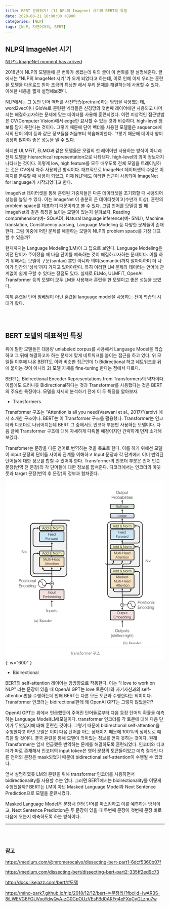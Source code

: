 ```yaml
---
title: BERT 분해하기! (1) NPL의 Imagenet 시기와 BERT의 특징
date: 2020-08-21 10:00:00 +0900
categories: [NLP]
tags: [NLP, 자연어처리, BERT]
---
```


## NLP의 ImageNet 시기

[NLP's ImageNet moment has arrived](https://thegradient.pub/nlp-imagenet/) 

2018년에 NLP의 모델들에 큰 변화가 생겼는데 위의 글이 이 변화를 잘 설명해준다. 글에서는 "NLP의 ImageNet 시기"가 오게 되었다고 하는데, 이로 인해 이제 우리는 훈련된 모델을 다운로드 받아 조금의 튜닝만 해서 우리 문제를 해결하는데 사용할 수 있다. 이해한 내용을 짧게 설명해보겠다.

NLP에서는 그 동안 단어 벡터를 사전학습(pretrain)하는 방법을 사용했는데, word2vec이나 GloVe로 훈련된 벡터들은 신경망의 첫번째 레이어에만 사용되고 나머지는 해결하고자하는 문제에 맞는 데이터를 사용해 훈련되었다. 이런 피상적인 접근방법은 CV(Computer Vision)에서 edge만 묘사할 수 있는 것과 비슷하다. high-level 정보를 담지 못한다는 것이다. 그렇기 때문에 단어 벡터를 사용한 모델들은 sequence에서의 단어 의미 등과 같은 정보들을 처음부터 학습해야한다. 그렇기 때문에 데이터 양이 굉장히 많아야 좋은 성능을 낼 수 있다.

하지만 ULMFiT, ELMO과 같은 모델들은 모델의 첫 레이어만 사용하는 방식이 아니라 전체 모델을 hierarchical representation으로 나타낸다. high-level의 의미 정보까지 나타내는 것이다. 이렇게 low, high feature를 모두 배우도록 전체 모델을 트레이닝하는 것은 CV에서 자주 사용되던 방식이다. 대표적으로 ImageNet 데이터셋의 수많은 이미지를 분류할 때 사용이 되었고, 이제 NLP에도 이러한 접근이 사용되며 ImageNet for language가 시작되었다고 한다.

ImageNet 데이터셋을 통해 훈련된 가중치들은 다른 데이터셋을 초기화할 때 사용되어 성능을 높일 수 있다. 이는 ImageNet 이 충분히 큰 데이터셋이고(수만개 이상), 훈련의 problem space를 대표하기 때문이라고 볼 수 있다. 그럼 언어를 모델링 할 때 ImageNet과 같은 특징을 보이는 모델이 있는지 살펴보자. Reading comprehension(예- SQuAD), Natural language inference(예- SNLI), Machine translation, Constituency parsing, Language Modeling 등 다양한 문제들이 존재한다. 그럼 이중에 어떤 문제를 해결하는 모델이 NLP의 problem space를 가장 대표할 수 있을까?

현재까지는 Language Modeling(LM)이 그 답으로 보인다. Language Modeling은 이전 단어가 주어졌을 때 다음 단어를 예측하는 것이 해결하고자하는 문제이다. 이를 하기 위해서는 모델이 구문(syntax) 뿐만 아니라 의미(semantic)까지 알아야하며 더 나아가 인간의 '상식'까지 가지고 있어야한다. 특히 이러한 LM 문제의 데이터는 언어에 관계없이 쉽게 구할 수 있다는 장점도 있다. 실제로 ELMo, ULMFiT, OpenAI Transformer 등의 모델이 모두 LM을 사용해서 훈련을 한 모델이고 좋은 성능을 보였다.

이제 훈련된 단어 임베딩이 아닌 훈련된 language model을 사용하는 전이 학습의 시대가 왔다.

<br/> <br/>

## BERT 모델의 대표적인 특징 

위에 말한 모델들은 대용량 unlabeled corpus를 사용해서 Language Model을 학습하고 그 뒤에 해결하고자 하는 문제에 맞게 네트워크를 붙이는 접근을 하고 있다. 위 모델들 이후에 나온 BERT도 이와 비슷한 접근인데 1) Bidirectional 하고 네트워크를 뒤에 붙이는 것이 아니라 2) 모델 자체를 fine-tuning 한다는 점에서 다르다.

BERT는 Bidirectional Encoder Representations from Transformers의 약자이다. 이름에도 드러나듯 Bidirectional하다는 것과 Transformer를 사용했다는 것은 BERT의 주요한 특징이다. 모델을 자세히 분석하기 전에 이 두 특징을 알아보자.


- Transformers

Transformer 구조는 “Attention is all you need(Vaswani et al., 2017)”(arxiv) 에서 소개한 구조이다. BERT는 이 Transformer 구조를 활용했다. Transformer는 인코더와 디코더로 나뉘어지는데 BERT 그 중에서도 인코더 부분만 사용하는 모델이다. 다음 글에 Transformer 구조에 대해 자세하게 다뤄볼 예정이지만 간략하게 먼저 소개해보겠다.

Transfomer는 문장을 다른 언어로 번역하는 것을 목표로 한다. 이를 하기 위해선 모델이 input 문장의 단어들 사이의 관계를 이해하고 Input 문장과 각 단계에서 이미 번역된 단어들에 대한 정보를 합칠 수 있어야 한다. Transformer의 인코더 부분은 먼저 인풋 문장(번역 전 문장)의 각 단어들에 대한 정보를 합쳐준다. 디코더에서는 인코더의 아웃풋과 target 문장(번역 후 문장)의 정보과 합쳐준다.

![](/assets/images/nlp1.png){: w="600" }

- Bidirectional

BERT의 self-attention 레이어는 양방향으로 작동한다. 이는 "I love to work on NLP" 라는 문장이 있을 때 OpenAI GPT는 love 토큰이 I와 자기자신과의 self-attention만을 수행하는데 반해 BERT는 다른 모든 토큰과 수행한다는 의미이다. Transformer 인코더는 bidirectional한데 왜 OpenAI GPT는 그렇지 않았을까?

OpenAI GPT는 위에서 언급했듯이 주어진 단어들로부터 다음 등장 단어의 확률을 예측하는 Language Model(LM)모델이다. transformer 인코더를 각 토큰에 대해 다음 단어가 무엇일지에 대해 훈련한 것이다. 그렇기 때문에 bidirectional self-attention을 수행한다고 하면 모델은 이미 다음 단어를 아는 상태이기 때문에 100%의 정확도로 예측을 할 것이다. 결국 훈련을 통해 모델이 의미있는 정보를 얻지 못하는 것이다. 원래 Transformer는 앞서 언급했듯 번역하는 문제를 해결하도록 훈련되었다. 인코더와 디코더가 따로 존재해서 인코더의 input token은 영어 문장의 토큰들이었고 예측 결과인 다른 언어의 문장은 mask되었기 때문에 bidirectional self-attention이 수행될 수 있었다.

앞서 설명하였듯 LM의 훈련을 위해 transformer 인코더를 사용하면서 bidirectionality를 사용할 수는 없다. 그러면 BERT에서는 bidirectionality를 어떻게 수행했을까? BERT는 LM이 아닌 Masked Language Model과 Next Sentence Prediction으로 모델을 훈련시켰다.

Masked Language Model은 문장내 랜덤 단어를 마스킹하고 이를 예측하는 방식이고, Next Sentence Prediction은 두 문장이 있을 때 두번째 문장이 첫번째 문장 바로 다음에 오는지 예측하도록 하는 방식이다.  


-------
<br/><br/>

### 참고

https://medium.com/@mromerocalvo/dissecting-bert-part1-6dcf5360b07f

https://medium.com/dissecting-bert/dissecting-bert-part2-335ff2ed9c73

http://docs.likejazz.com/bert/#모델

https://mino-park7.github.io/nlp/2018/12/12/bert-논문정리/?fbclid=IwAR3S-8iLWEVG6FGUVxoYdwQyA-zG0GpOUzVEsFBd0ARFg4eFXqCyGLznu7w
